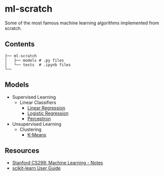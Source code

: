 # ml-scratch
Some of the most famous machine learning algorithms implemented from scratch.

## Contents
```
├── ml-scratch
│   ├── models # .py files
│   └── tests  # .ipynb files
└──
```

## Models
* Supervised Learning
  * Linear Classifiers
    * [Linear Regression](https://github.com/joaopaulq/ml-scratch/blob/main/models/linear_regression.py)
    * [Logistic Regression](https://github.com/joaopaulq/ml-scratch/blob/main/models/logistic_regression.py)
    * [Perceptron](https://github.com/joaopaulq/ml-scratch/blob/main/models/perceptron.py)
* Unsupervised Learning
  * Clustering
    * [K-Means](https://github.com/joaopaulq/ml-scratch/blob/main/models/kmeans.py)

## Resources
* [Stanford CS299: Machine Learning - Notes](http://cs229.stanford.edu/notes2020fall/notes2020fall/)
* [scikit-learn User Guide](https://scikit-learn.org/stable/user_guide.html)
